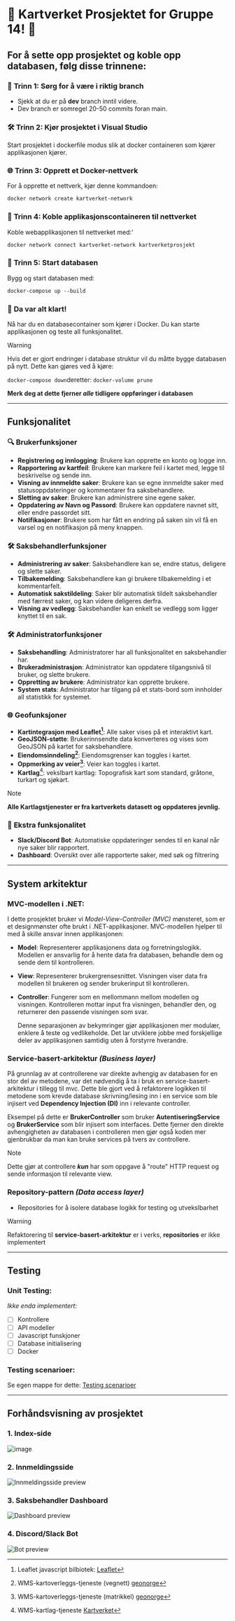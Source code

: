 # 🚀 **Kartverket Prosjektet for Gruppe 14!** 🚀
## **For å sette opp prosjektet og koble opp databasen, følg disse trinnene:**

### 🌿 **Trinn 1: Sørg for å være i riktig branch**  
- Sjekk at du er på **dev** branch inntil videre. 
- Dev branch er somregel 20-50 commits foran main.

### 🛠️ **Trinn 2: Kjør prosjektet i Visual Studio**  
Start prosjektet i dockerfile modus slik at docker containeren som kjører applikasjonen kjører.

### 🌐 **Trinn 3: Opprett et Docker-nettverk**  
For å opprette et nettverk, kjør denne kommandoen:

```css
docker network create kartverket-network
```

### 🔗 **Trinn 4: Koble applikasjonscontaineren til nettverket**  
Koble webapplikasjonen til nettverket med:'

```css
docker network connect kartverket-network kartverketprosjekt
```
### 🚀 **Trinn 5: Start databasen**  
Bygg og start databasen med:

```css
docker-compose up --build
```

### 🎊 **Da var alt klart!**  
Nå har du en databasecontainer som kjører i Docker. Du kan starte applikasjonen og teste all funksjonalitet.

> [!WARNING]
> Hvis det er gjort endringer i database struktur vil du måtte bygge databasen på nytt.
> Dette kan gjøres ved å kjøre:
>
> `docker-compose down`deretter:   `docker-volume prune`
>
> **Merk deg at dette fjerner *alle* tidligere oppføringer i databasen**


---

## **Funksjonalitet**

### 🔍 **Brukerfunksjoner**
- **Registrering og innlogging**: Brukere kan opprette en konto og logge inn.
- **Rapportering av kartfeil**: Brukere kan markere feil i kartet med, legge til beskrivelse og sende inn.
- **Visning av innmeldte saker**: Brukere kan se egne innmeldte saker med statusoppdateringer og kommentarer fra saksbehandlere.
- **Sletting av saker**: Brukere kan administrere sine egene saker.
- **Oppdatering av Navn og Passord**: Brukere kan oppdatere navnet sitt, eller endre passordet sitt.
- **Notifikasjoner**: Brukere som har fått en endring på saken sin vil få en varsel og en notifikasjon på meny knappen.

### 🛠️ **Saksbehandlerfunksjoner**
- **Administrering av saker**: Saksbehandlere kan se, endre status, deligere og slette saker.
- **Tilbakemelding**: Saksbehandlere kan gi brukere tilbakemelding i et kommentarfelt.
- **Automatisk sakstildeling**: Saker blir automatisk tildelt saksbehandler med færrest saker, og kan videre deligeres derfra.
- **Visning av vedlegg**: Saksbehandler kan enkelt se vedlegg som ligger knyttet til en sak.

### 🛠️ **Administratorfunksjoner**
- **Saksbehandling**: Administratorer har all funksjonalitet en saksbehandler har.
- **Brukeradministrasjon**: Administrator kan oppdatere tilgangsnivå til bruker, og slette brukere.
- **Oppretting av brukere**: Administrator kan opprette brukere.
- **System stats**: Administrator har tilgang på et stats-bord som innholder all statistikk for systemet.

### 🌐 **Geofunksjoner**
- **Kartintegrasjon med Leaflet[^1]**: Alle saker vises på et interaktivt kart.
- **GeoJSON-støtte**: Brukerinnsendte data konverteres og vises som GeoJSON på kartet for saksbehandlere.
- **Eiendomsinndeling[^2]**: Eiendomsgrenser kan toggles i kartet.
- **Oppmerking av veier[^3]**: Veier kan toggles i kartet.
- **Kartlag**[^4]: vekslbart kartlag: Topografisk kart som standard, gråtone, turkart og sjøkart.
> [!NOTE]
> **Alle Kartlagstjenester er fra kartverkets datasett og oppdateres jevnlig.**

### 🤖 **Ekstra funksjonalitet**
- **Slack/Discord Bot**: Automatiske oppdateringer sendes til en kanal når nye saker blir rapportert.
- **Dashboard**: Oversikt over alle rapporterte saker, med søk og filtrering
---
## **System arkitektur**
### **MVC-modellen i .NET**:

  I dette prosjektet bruker vi *Model-View-Controller (MVC)* mønsteret, som er et designmønster ofte brukt i .NET-applikasjoner. MVC-modellen hjelper til med å skille ansvar innen applikasjonen:

- **Model**: Representerer applikasjonens data og forretningslogikk. Modellen er ansvarlig for å hente data fra databasen, behandle dem og sende dem til kontrolleren.
- **View**: Representerer brukergrensesnittet. Visningen viser data fra modellen til brukeren og sender brukerinput til kontrolleren.
- **Controller**: Fungerer som en mellommann mellom modellen og visningen. Kontrolleren mottar input fra visningen, behandler den, og returnerer den passende visningen som svar.
  
  Denne separasjonen av bekymringer gjør applikasjonen mer modulær, enklere å teste og vedlikeholde. Det lar utviklere jobbe med forskjellige deler av applikasjonen samtidig uten å forstyrre hverandre.

### Service-basert-arkitektur _(Business layer)_
På grunnlag av at controllerene var direkte avhengig av databasen for en stor del av metodene, var det nødvendig å ta i bruk en service-basert-arkitektur i tillegg til mvc. Dette ble gjort ved å refaktorere logikken til metodene som krevde database skrivning/lesing inn i en service som ble injisert ved **Dependency Injection (DI)** inn i relevante controller.

Eksempel på dette er **BrukerController** som bruker **AutentiseringService** og **BrukerService** som blir injisert som interfaces. Dette fjerner den direkte avhengigheten av databasen i controlleren men gjør også koden mer gjenbrukbar da man kan bruke services på tvers av controllere. 

> [!NOTE]
> Dette gjør at controllere _**kun**_ har som oppgave å "route" HTTP request og sende informasjon til relevante view.

### Repository-pattern _(Data access layer)_
- Repositories for å isolere database logikk for testing og utvekslbarhet

> [!WARNING]
> Refaktorering til **service-basert-arkitektur** er i verks, **repositories** er ikke implementert
---
## **Testing**
### **Unit Testing:**
  *Ikke enda implementert:*
- [ ] Kontrollere
- [ ] API modeller
- [ ] Javascript funskjoner
- [ ] Database initialisering
- [ ] Docker
      
### **Testing scenarioer:**
Se egen mappe for dette:
[Testing scenarioer](kartverketprosjekt/docs/)

---
## **Forhåndsvisning av prosjektet**

### **1. Index-side**  
![image](https://github.com/user-attachments/assets/c4890ea1-9d3a-492d-9b81-b1982cf50445)


### **2. Innmeldingsside**  
![Innmeldingsside preview](https://github.com/user-attachments/assets/8e177b23-2729-4c4f-baca-30d7b2c3bee4)

### **3. Saksbehandler Dashboard**  
![Dashboard preview](https://github.com/user-attachments/assets/8ffa36b5-b8a8-493d-91fc-c891d851a5ab)

### **4. Discord/Slack Bot**  
![Bot preview](https://github.com/user-attachments/assets/e1738455-0a17-4ef2-bbef-2113d2fc8618)


[^1]: Leaflet javascript bilbiotek: [Leaflet](https://leafletjs.com/)
[^2]: WMS-kartoverleggs-tjeneste (vegnett) [geonorge](https://www.geonorge.no/)
[^3]: WMS-kartoverleggs-tjeneste (matrikkel) [geonorge](https://kartkatalog.geonorge.no/metadata/matrikkelkart-wms/30dda4c6-2cba-4378-b2e7-26f644df9d99)
[^4]: WMS-kartlag-tjeneste [Kartverket](https://kartkatalog.geonorge.no/metadata/vegnett2-wms/302fcb0e-a7dc-44f4-a336-8c9ee9709d73?search=vegnett)


